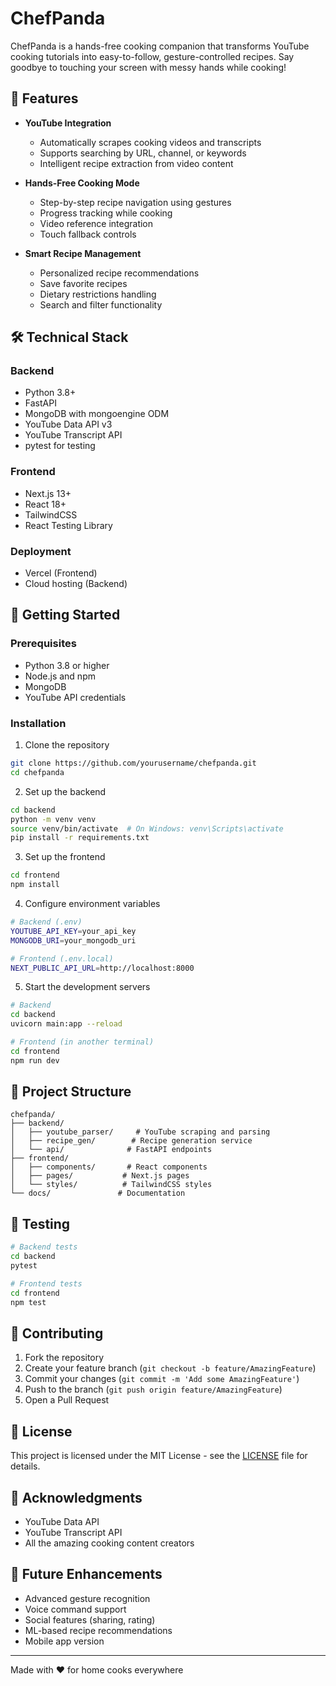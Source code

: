 # ChefPanda

ChefPanda is a hands-free cooking companion that transforms YouTube cooking tutorials into easy-to-follow, gesture-controlled recipes. Say goodbye to touching your screen with messy hands while cooking!

## 🌟 Features

- **YouTube Integration**
  - Automatically scrapes cooking videos and transcripts
  - Supports searching by URL, channel, or keywords
  - Intelligent recipe extraction from video content

- **Hands-Free Cooking Mode**
  - Step-by-step recipe navigation using gestures
  - Progress tracking while cooking
  - Video reference integration
  - Touch fallback controls

- **Smart Recipe Management**
  - Personalized recipe recommendations
  - Save favorite recipes
  - Dietary restrictions handling
  - Search and filter functionality

## 🛠️ Technical Stack

### Backend
- Python 3.8+
- FastAPI
- MongoDB with mongoengine ODM
- YouTube Data API v3
- YouTube Transcript API
- pytest for testing

### Frontend
- Next.js 13+
- React 18+
- TailwindCSS
- React Testing Library

### Deployment
- Vercel (Frontend)
- Cloud hosting (Backend)

## 🚀 Getting Started

### Prerequisites
- Python 3.8 or higher
- Node.js and npm
- MongoDB
- YouTube API credentials

### Installation

1. Clone the repository
```bash
git clone https://github.com/yourusername/chefpanda.git
cd chefpanda
```

2. Set up the backend
```bash
cd backend
python -m venv venv
source venv/bin/activate  # On Windows: venv\Scripts\activate
pip install -r requirements.txt
```

3. Set up the frontend
```bash
cd frontend
npm install
```

4. Configure environment variables
```bash
# Backend (.env)
YOUTUBE_API_KEY=your_api_key
MONGODB_URI=your_mongodb_uri

# Frontend (.env.local)
NEXT_PUBLIC_API_URL=http://localhost:8000
```

5. Start the development servers
```bash
# Backend
cd backend
uvicorn main:app --reload

# Frontend (in another terminal)
cd frontend
npm run dev
```

## 📝 Project Structure

```
chefpanda/
├── backend/
│   ├── youtube_parser/     # YouTube scraping and parsing
│   ├── recipe_gen/        # Recipe generation service
│   └── api/              # FastAPI endpoints
├── frontend/
│   ├── components/       # React components
│   ├── pages/           # Next.js pages
│   └── styles/          # TailwindCSS styles
└── docs/               # Documentation
```

## 🧪 Testing

```bash
# Backend tests
cd backend
pytest

# Frontend tests
cd frontend
npm test
```

## 🤝 Contributing

1. Fork the repository
2. Create your feature branch (`git checkout -b feature/AmazingFeature`)
3. Commit your changes (`git commit -m 'Add some AmazingFeature'`)
4. Push to the branch (`git push origin feature/AmazingFeature`)
5. Open a Pull Request

## 📜 License

This project is licensed under the MIT License - see the [LICENSE](LICENSE) file for details.

## 🙏 Acknowledgments

- YouTube Data API
- YouTube Transcript API
- All the amazing cooking content creators

## 🔮 Future Enhancements

- Advanced gesture recognition
- Voice command support
- Social features (sharing, rating)
- ML-based recipe recommendations
- Mobile app version

---

Made with ❤️ for home cooks everywhere